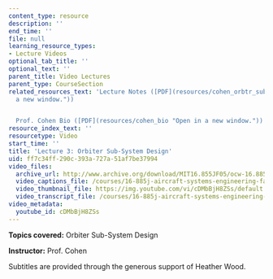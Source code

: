 ```yaml
---
content_type: resource
description: ''
end_time: ''
file: null
learning_resource_types:
- Lecture Videos
optional_tab_title: ''
optional_text: ''
parent_title: Video Lectures
parent_type: CourseSection
related_resources_text: 'Lecture Notes ([PDF](resources/cohen_orbtr_subs "Open in
  a new window."))


  Prof. Cohen Bio ([PDF](resources/cohen_bio "Open in a new window."))'
resource_index_text: ''
resourcetype: Video
start_time: ''
title: 'Lecture 3: Orbiter Sub-System Design'
uid: ff7c34ff-290c-393a-727a-51af7be37994
video_files:
  archive_url: http://www.archive.org/download/MIT16.855JF05/ocw-16.885-15sep2005-220k.mp4
  video_captions_file: /courses/16-885j-aircraft-systems-engineering-fall-2005/d53962dba7a05217a5cb28e468c71cc0_cDMbBjH8ZSs.vtt
  video_thumbnail_file: https://img.youtube.com/vi/cDMbBjH8ZSs/default.jpg
  video_transcript_file: /courses/16-885j-aircraft-systems-engineering-fall-2005/9b630a2e934f505ed9a615c0f7a5df04_cDMbBjH8ZSs.pdf
video_metadata:
  youtube_id: cDMbBjH8ZSs
---
```


**Topics covered:** Orbiter Sub-System Design

**Instructor:** Prof. Cohen

Subtitles are provided through the generous support of Heather Wood.